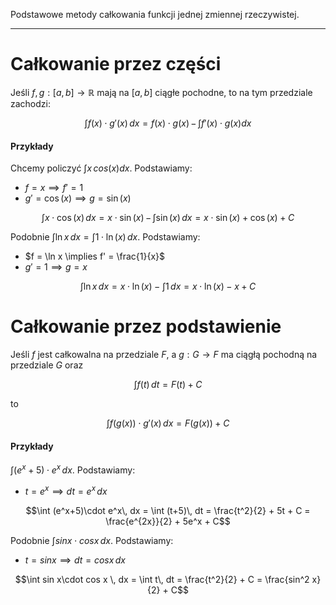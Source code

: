 Podstawowe metody całkowania funkcji jednej zmiennej rzeczywistej.

---

# Całkowanie przez części
Jeśli $f, g: [a,b] \rightarrow \mathbb{R}$ mają na $[a, b]$ ciągłe pochodne, to na tym przedziale zachodzi:

$$\int f(x)\cdot g'(x)\, dx = f(x)\cdot g(x)\, -\, \int f'(x)\cdot g(x) dx$$

#### Przykłady
Chcemy policzyć $\int x \, cos(x) dx$. Podstawiamy:
* $f = x \implies f' = 1$
* $g' = \cos(x) \implies g = \sin(x)$

$$\int x \cdot \cos(x)\, dx = x\cdot \sin(x)\, -\, \int \sin(x)\, dx = x\cdot \sin(x) + \cos(x) + C$$

Podobnie $\int \ln x\, dx = \int 1 \cdot \ln(x)\, dx$. Podstawiamy:
* $f = \ln x \implies f' = \frac{1}{x}$
* $g' = 1 \implies g = x$

$$\int \ln x\, dx = x\cdot \ln(x) - \int 1\, dx = x\cdot \ln(x) - x + C$$

# Całkowanie przez podstawienie
Jeśli $f$ jest całkowalna na przedziale $F$, a $g: G \rightarrow F$ ma ciągłą pochodną na przedziale $G$ oraz

$$\int f(t)\, dt = F(t) + C$$

to

$$\int f(g(x)) \cdot g'(x)\, dx = F(g(x)) + C$$

#### Przykłady
$\int (e^x+5)\cdot e^x\, dx$. Podstawiamy:
* $t = e^x \implies dt = e^x\, dx$

$$\int (e^x+5)\cdot e^x\, dx = \int (t+5)\, dt = \frac{t^2}{2} + 5t + C = \frac{e^{2x}}{2} + 5e^x + C$$

Podobnie $\int sinx \cdot cos x\, dx$. Podstawiamy:
* $t = sin x \implies dt = cos x \, dx$

$$\int sin x\cdot cos x \, dx = \int t\, dt = \frac{t^2}{2} + C = \frac{sin^2 x}{2} + C$$
